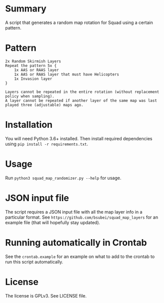 # Summary
A script that generates a random map rotation for Squad using a certain pattern.

# Pattern
    2x Random Skirmish Layers
    Repeat the pattern 5x {
        1x AAS or RAAS layer
        1x AAS or RAAS layer that must have Helicopters
        1x Invasion layer
    }
    
    Layers cannot be repeated in the entire rotation (without replacement policy when sampling).
    A layer cannot be repeated if another layer of the same map was last played three (adjustable) maps ago.  


# Installation
You will need Python 3.6+ installed. Then install required dependencies using `pip install -r requirements.txt`.

# Usage
Run `python3 squad_map_randomizer.py --help` for usage.

# JSON input file
The script requires a JSON input file with all the map layer info in a particular format. 
See `https://github.com/bsubei/squad_map_layers` for an example file (that will hopefully stay updated).

# Running automatically in Crontab
See the `crontab.example` for an example on what to add to the crontab to run this script automatically.

# License
The license is GPLv3. See LICENSE file.
